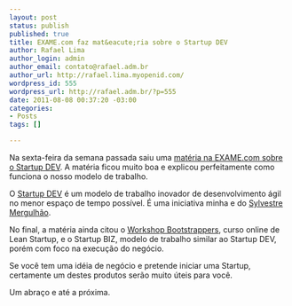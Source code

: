 ```yaml
--- 
layout: post
status: publish
published: true
title: EXAME.com faz mat&eacute;ria sobre o Startup DEV
author: Rafael Lima
author_login: admin
author_email: contato@rafael.adm.br
author_url: http://rafael.lima.myopenid.com/
wordpress_id: 555
wordpress_url: http://rafael.adm.br/?p=555
date: 2011-08-08 00:37:20 -03:00
categories: 
- Posts
tags: []

---
```

Na sexta-feira da semana passada saiu uma <a href="http://exame.abril.com.br/pme/startups/noticias/startupdev-cria-prototipo-de-negocios-online-em-48h">mat&eacute;ria na EXAME.com sobre o Startup DEV</a>. A mat&eacute;ria ficou muito boa e explicou perfeitamente como funciona o nosso modelo de trabalho.

O <a href="http://startupdev.com.br">Startup DEV</a> &eacute; um modelo de trabalho inovador de desenvolvimento &aacute;gil no menor espa&ccedil;o de tempo poss&iacute;vel. &Eacute; uma iniciativa minha e do <a href="http://mergulhao.info">Sylvestre Mergulh&atilde;o</a>. 

No final, a mat&eacute;ria ainda citou o <a href="http://workshop.bootstrappers.com.br">Workshop Bootstrappers</a>, curso online de Lean Startup, e o Startup BIZ, modelo de trabalho similar ao Startup DEV, por&eacute;m com foco na execu&ccedil;&atilde;o do neg&oacute;cio.

Se voc&ecirc; tem uma id&eacute;ia de neg&oacute;cio e pretende iniciar uma Startup, certamente um destes produtos ser&atilde;o muito &uacute;teis para voc&ecirc;.

Um abra&ccedil;o e at&eacute; a pr&oacute;xima.
